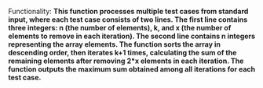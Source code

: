 Functionality: **This function processes multiple test cases from standard input, where each test case consists of two lines. The first line contains three integers: n (the number of elements), k, and x (the number of elements to remove in each iteration). The second line contains n integers representing the array elements. The function sorts the array in descending order, then iterates k+1 times, calculating the sum of the remaining elements after removing 2*x elements in each iteration. The function outputs the maximum sum obtained among all iterations for each test case.**